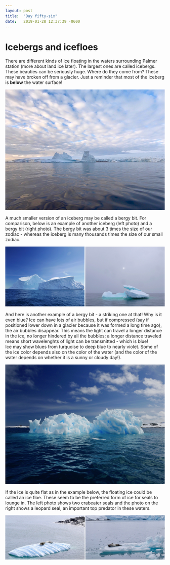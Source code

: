 ```yaml
---
layout: post
title:  "Day fifty-six"
date:   2019-01-28 12:37:39 -0600
---
```

# Icebergs and icefloes
There are different kinds of ice floating in the waters surrounding Palmer station (more about land ice later). The largest ones are called icebergs. These beauties can be seriously huge. Where do they come from? These may have broken off from a glacier. Just a reminder that most of the iceberg is **below** the water surface!

![Iceberg near sunset](/assets/blog_photos/190128/iceberg_Jan13.jpg)

A much smaller version of an iceberg may be called a bergy bit. For comparison, below is an example of another iceberg (left photo) and a bergy bit (right photo). The bergy bit was about 3 times the size of our zodiac - whereas the iceberg is many thousands times the size of our small zodiac.

![Iceberg versus bergy bit](/assets/blog_photos/190128/icebergs_diffshapes.jpg)

And here is another example of a bergy bit - a striking one at that! Why is it even blue? Ice can have lots of air bubbles, but if compressed (say if positioned lower down in a glacier because it was formed a long time ago), the air bubbles disappear. This means the light can travel a longer distance in the ice, no longer hindered by all the bubbles; a longer distance traveled means short wavelenghts of light can be transmitted - which is blue!  
Ice may show blues from turquoise to deep blue to nearly violet. Some of the ice color depends also on the color of the water (and the color of the water depends on whether it is a sunny or cloudy day!). 

![Striking bergy bit](/assets/blog_photos/190128/p1060464.jpg)

If the ice is quite flat as in the example below, the floating ice could be called an ice floe. These seem to be the preferred form of ice for seals to lounge in. The left photo shows two crabeater seals and the photo on the right shows a leopard seal, an important top predator in these waters. 

![Seals on ice - crabeater and leopard seals](/assets/blog_photos/190128/seals_floes.jpg)